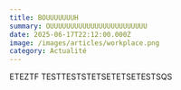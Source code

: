 ```yaml
---
title: BOUUUUUUUH
summary: OUUUUUUUUUUUUUUUUUUUUUUUU
date: 2025-06-17T22:12:00.000Z
image: /images/articles/workplace.png
category: Actualité
---
```

ETEZTF TESTTESTSTETSETETSETESTSQS

